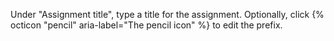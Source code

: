 Under "Assignment title", type a title for the assignment. Optionally, click {% octicon "pencil" aria-label="The pencil icon" %} to edit the prefix.